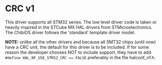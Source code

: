 # CRC v1

This driver supports all STM32 series.
The low level driver code is taken or heavily inspired in the STCube MX HAL drivers from STMicroelectronics.
The ChibiOS driver follows the 'standard' template driver model.

**NOTE:** unlike all the other drivers and because all SMT32 chips (until now) have a CRC unit, the default for this driver is to be included.
If for some reason the developer chooses NOT to include support, they have to add `#define HAL_NF_USE_STM32_CRC == FALSE` preferably in the file halconf_nf.h.
